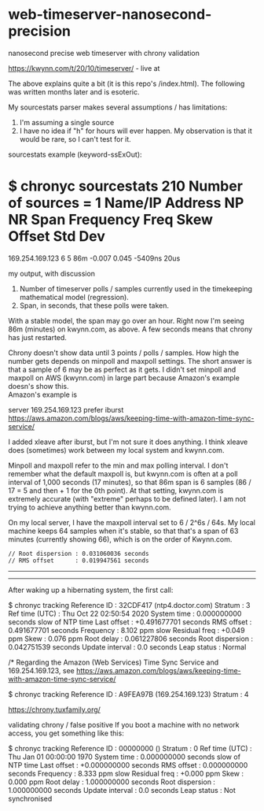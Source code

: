 # web-timeserver-nanosecond-precision
nanosecond precise web timeserver with chrony validation

https://kwynn.com/t/20/10/timeserver/ - live at

The above explains quite a bit (it is this repo's /index.html).  The following was written months later and is esoteric.


My sourcestats parser makes several assumptions / has limitations:

1. I'm assuming a single source
2. I have no idea if "h" for hours will ever happen.  My observation is that it would be rare, so I can't test for it.

sourcestats example (keyword-ssExOut):

$ chronyc sourcestats
210 Number of sources = 1
Name/IP Address            NP  NR  Span  Frequency  Freq Skew  Offset  Std Dev
==============================================================================
169.254.169.123             6   5   86m     -0.007      0.045  -5409ns    20us

my output, with discussion

1. Number of timeserver polls / samples currently used in the timekeeping mathematical model (regression).
2. Span, in seconds, that these polls were taken.  

With a stable model, the span may go over an hour.  Right now I'm seeing 86m (minutes) on kwynn.com, as above.  A few seconds means that chrony has just 
restarted.  

Chrony doesn't show data until 3 points / polls / samples. How high the number gets depends on minpoll and maxpoll settings.   The short answer is that 
a sample of 6 may be as perfect as it gets.  I didn't set minpoll and maxpoll on AWS (kwynn.com) in large part because Amazon's example doesn's show this.  
Amazon's example is 

server 169.254.169.123 prefer iburst
https://aws.amazon.com/blogs/aws/keeping-time-with-amazon-time-sync-service/

I added xleave after iburst, but I'm not sure it does anything.  I think xleave does (sometimes) work between my local system and kwynn.com.  

Minpoll and maxpoll refer to the min and max polling interval.  I don't remember what the default maxpoll is, but kwynn.com is often at a poll 
interval of 1,000 seconds (17 minutes), so that 86m span is 6 samples (86 / 17 = 5 and then + 1 for the 0th point).  At that setting, kwynn.com is 
extremely accurate (with "extreme" perhaps to be defined later).  I am not trying to achieve anything better than kwynn.com.

On my local server, I have the maxpoll interval set to 6 / 2^6s / 64s.  My local machine keeps 64 samples when it's stable, so that that's a span of 63 
minutes (currently showing 66), which is on the order of Kwynn.com.  

    // Root dispersion : 0.031060036 seconds
    // RMS offset      : 0.019947561 seconds
*********************
********************
After waking up a hibernating system, the first call:

$ chronyc tracking
Reference ID    : 32CDF417 (ntp4.doctor.com)
Stratum         : 3
Ref time (UTC)  : Thu Oct 22 02:50:54 2020
System time     : 0.000000000 seconds slow of NTP time
Last offset     : +0.491677701 seconds
RMS offset      : 0.491677701 seconds
Frequency       : 8.102 ppm slow
Residual freq   : +0.049 ppm
Skew            : 0.076 ppm
Root delay      : 0.061227806 seconds
Root dispersion : 0.042751539 seconds
Update interval : 0.0 seconds
Leap status     : Normal

/* Regarding the Amazon (Web Services) Time Sync Service and 169.254.169.123, see
https://aws.amazon.com/blogs/aws/keeping-time-with-amazon-time-sync-service/

$ chronyc tracking
Reference ID    : A9FEA97B (169.254.169.123)
Stratum         : 4

https://chrony.tuxfamily.org/


validating chrony / false positive
If you boot a machine with no network access, you get something like this:

$ chronyc tracking
Reference ID    : 00000000 ()
Stratum         : 0
Ref time (UTC)  : Thu Jan 01 00:00:00 1970
System time     : 0.000000000 seconds slow of NTP time
Last offset     : +0.000000000 seconds
RMS offset      : 0.000000000 seconds
Frequency       : 8.333 ppm slow
Residual freq   : +0.000 ppm
Skew            : 0.000 ppm
Root delay      : 1.000000000 seconds
Root dispersion : 1.000000000 seconds
Update interval : 0.0 seconds
Leap status     : Not synchronised

